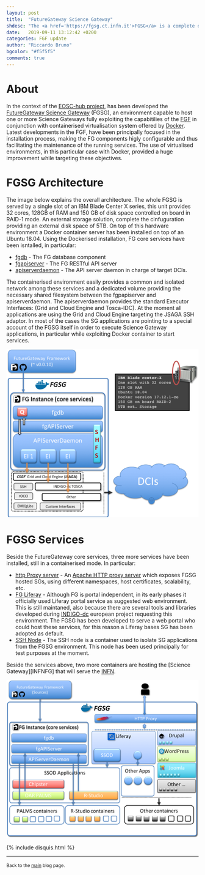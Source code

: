 ```yaml
---
layout: post
title:  "FutureGateway Science Gateway"
shdesc: "The <a href='https://fgsg.ct.infn.it'>FGSG</a> is a complete dockerised environment to serve <a href='https://github.com/FutureGatewayFramework'>FGF</a> based Science Gateways."
date:   2019-09-11 13:12:42 +0200
categories: FGF update
author: "Riccardo Bruno"
bgcolor: "#f5f5f5"
comments: true
---
```


# About
In the context of the [EOSC-hub project][EOSCHUB], has been developed the [FutureGateway Science Gateway][FGSG] (FGSG), an environment capable to host one or more Science Gateways fully exploiting the capabitilies of the [FGF][FGF] in conjunction with containerised virtualisation system offered by [Docker][DOCKER].
Latest developments in the FGF, have been principally focused in the installation process, making the FG components higly configurable and thus facilitating the maintenance of the running services. The use of virtualised environments, in this particular case with Docker, provided a huge improvement while targeting these objectives.

# FGSG Architecture
The image below explains the overall architecture. The whole FGSG is served by a single slot of an IBM Blade Center X series, this unit provides 32 cores, 128GB of RAM and 150 GB of disk space controlled on board in RAID-1 mode. An external storage solution, complete the cinfuguration providing an external disk space of 5TB.
On top of this hardware environment a Docker container server has been installed on top of an Ubuntu 18.04. Using the Dockerised installation, FG core services have been isntalled, in particular:

* [fgdb][DKR-FGDB] - The FG database component
* [fgapiserver][DKR-FGAPISRV] - The FG RESTful API server
* [apiserverdaemon][DKR-APISRVDMN] - The API server daemon in charge of target DCIs.

The containerised environment easily provides a common and isolated network among these services and a dedicated volume providing the necessary shared filesystem between the fgpapiserver and apiserverdaemon.
The apiserverdaemon provides the standard Executor Interfaces: (Grid and Cloud Engine and Tosca-IDC). At the moment all applications are using the Grid and Cloud Engine targeting the JSAGA SSH adaptor. In most of the cases the SG applications are pointing to a special account of the FGSG itself in order to execute Science Gateway applications, in particular while exploiting Docker container to start services.

![FGSG](/images/FGSG_arch.png)

# FGSG Services
Beside the FutureGateway core services, three more services have been installed, still in a containerised mode. In particular:

* [http Proxy server][DKR-HTTPD] - An [Apache HTTP proxy server](https://httpd.apache.org/docs/2.4/howto/reverse_proxy.html) which exposes FGSG hosted SGs, using different namespaces, host certificates, scalability, etc.
* [FG Liferay][DKR-LIFERAY] - Although FG is portal independent, in its early phases it officially used Liferay portal service as suggested web environment. This is still maintaned, also because there are several tools and libraries developed during [INDIGO-dc][INDIGO-DC] european project requesting this environment. The FGSG has been developed to serve a web portal who could host these services, for this reason a Liferay bases SG has been adopted as default.
* [SSH Node][DKR-SSHNODE] - The SSH node is a container used to isolate SG applications from the FGSG environment. This node has been used principally for test purposes at the moment.

Beside the services above, two more containers are hosting the [Science Gateway][INFNFG] that will serve the [INFN][INFN].

![FGSG](/images/FGSG_complete.png)

{% include disquis.html %}
<hr>
<p><small>Back to the <a href="/blog/">main</a> blog page.</small></p>

[FGF]: https://github.com/FutureGatewayFramework
[FGSG]: https://fgsg.ct.infn.it
[DOCKER]: https://www.docker.com
[EOSCHUB]: https://www.eosc-hub.eu
[DKR-FGDB]: https://cloud.docker.com/u/futuregateway/repository/docker/futuregateway/fgdb
[DKR-FGAPISRV]: https://cloud.docker.com/u/futuregateway/repository/docker/futuregateway/fgapiserver
[DKR-APISRVDMN]: https://cloud.docker.com/u/futuregateway/repository/docker/futuregateway/apiserverdaemon
[DKR-LIFERAY]: https://cloud.docker.com/u/futuregateway/repository/docker/futuregateway/apiserverdaemon
[DKR-HTTPD]: https://cloud.docker.com/u/futuregateway/repository/docker/futuregateway/fghttpd
[DKR-SSHNODE]: https://cloud.docker.com/u/futuregateway/repository/docker/futuregateway/sshnode
[INDIGO-DC]: https://www.indigo-datacloud.eu
[INFNSG]: https://fgsg.ct.infn.it/infnsg/index.php/en/
[INFN]: http://home.infn.it/it/